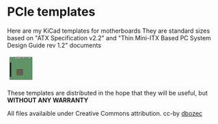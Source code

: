 # PCIe templates

Here are my KiCad templates for motherboards
They are standard sizes based on "ATX Specification v2.2" and "Thin Mini-ITX Based PC System Design Guide rev 1.2" documents

![icon](Mini-ITX/meta/icon.png)


These templates are distributed in the hope that they will be useful, but **WITHOUT ANY WARRANTY**


All files availaible under Creative Commons attribution. cc-by [dbozec](https://github.com/dbozec)

